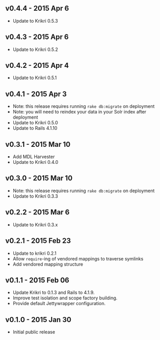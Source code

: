 v0.4.4 - 2015 Apr 6 
---
* Update to Krikri 0.5.3

v0.4.3 - 2015 Apr 6 
---
* Update to Krikri 0.5.2

v0.4.2 - 2015 Apr 4
---
* Update to Krikri 0.5.1

v0.4.1 - 2015 Apr 3
---
* Note: this release requires running `rake db:migrate` on deployment
* Note: you will need to reindex your data in your Solr index after deployment
* Update to Krikri 0.5.0
* Update to Rails 4.1.10

v0.3.1 - 2015 Mar 10
---
* Add MDL Harvester
* Update to Krikri 0.4.0

v0.3.0 - 2015 Mar 10
---
* Note: this release requires running `rake db:migrate` on deployment
* Update to Krikri 0.3.3

v0.2.2 - 2015 Mar 6
---
* Update to Krikri 0.3.x

v0.2.1 - 2015 Feb 23
---

* Update to krikri 0.2.1
* Allow `require`-ing of vendored mappings to traverse symlinks
* Add vendored mapping structure

v0.1.1 - 2015 Feb 06
---

* Update Krikri to 0.1.3 and Rails to 4.1.9.
* Improve test isolation and scope factory building.
* Provide default Jettywrapper configuration.

v0.1.0 - 2015 Jan 30
---

* Initial public release
